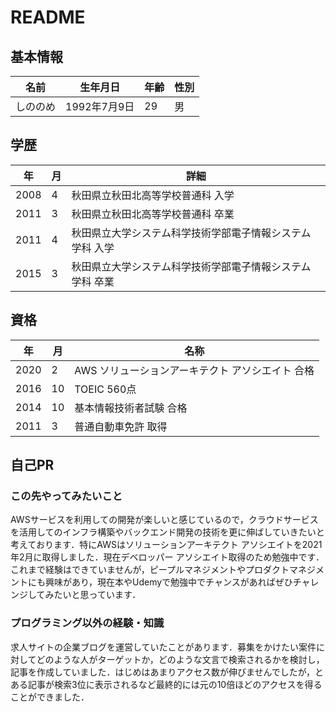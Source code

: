 # README

## 基本情報

|名前|生年月日|年齢|性別|
|---|---|---|---|
|しののめ|1992年7月9日|29|男|

## 学歴

|年|月|詳細|
|---|---|---|
|2008|4|秋田県立秋田北高等学校普通科 入学|
|2011|3|秋田県立秋田北高等学校普通科 卒業|
|2011|4|秋田県立大学システム科学技術学部電子情報システム学科 入学|
|2015|3|秋田県立大学システム科学技術学部電子情報システム学科 卒業|

## 資格

|年|月|名称|
|---|---|---|
|2020|2|AWS ソリューションアーキテクト アソシエイト 合格|
|2016|10|TOEIC 560点|
|2014|10|基本情報技術者試験 合格|
|2011|3|普通自動車免許 取得|

## 自己PR

### この先やってみたいこと

AWSサービスを利用しての開発が楽しいと感じているので，クラウドサービスを活用してのインフラ構築やバックエンド開発の技術を更に伸ばしていきたいと考えております．特にAWSはソリューションアーキテクト アソシエイトを2021年2月に取得しました．現在デベロッパー アソシエイト取得のため勉強中です． 
これまで経験はできていませんが，ピープルマネジメントやプロダクトマネジメントにも興味があり，現在本やUdemyで勉強中でチャンスがあればぜひチャレンジしてみたいと思っています．

### プログラミング以外の経験・知識

求人サイトの企業ブログを運営していたことがあります．募集をかけたい案件に対してどのような人がターゲットか，どのような文言で検索されるかを検討し，記事を作成していました．はじめはあまりアクセス数が伸びませんでしたが，とある記事が検索3位に表示されるなど最終的には元の10倍ほどのアクセスを得ることができました．
